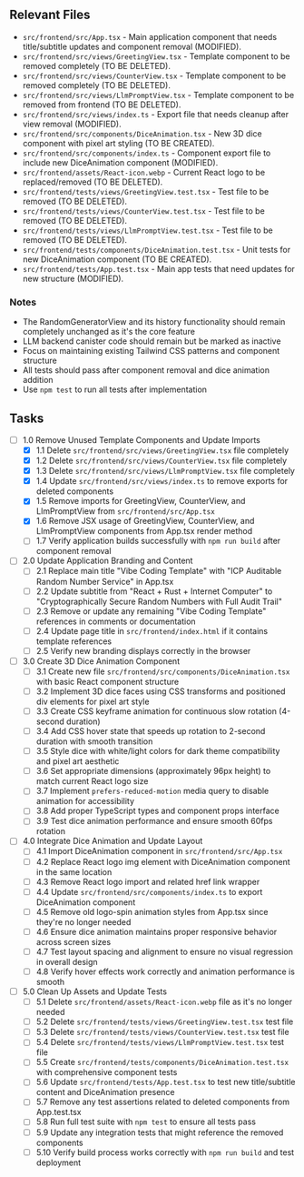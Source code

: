 ## Relevant Files

- `src/frontend/src/App.tsx` - Main application component that needs title/subtitle updates and component removal (MODIFIED).
- `src/frontend/src/views/GreetingView.tsx` - Template component to be removed completely (TO BE DELETED).
- `src/frontend/src/views/CounterView.tsx` - Template component to be removed completely (TO BE DELETED).
- `src/frontend/src/views/LlmPromptView.tsx` - Template component to be removed from frontend (TO BE DELETED).
- `src/frontend/src/views/index.ts` - Export file that needs cleanup after view removal (MODIFIED).
- `src/frontend/src/components/DiceAnimation.tsx` - New 3D dice component with pixel art styling (TO BE CREATED).
- `src/frontend/src/components/index.ts` - Component export file to include new DiceAnimation component (MODIFIED).
- `src/frontend/assets/React-icon.webp` - Current React logo to be replaced/removed (TO BE DELETED).
- `src/frontend/tests/views/GreetingView.test.tsx` - Test file to be removed (TO BE DELETED).
- `src/frontend/tests/views/CounterView.test.tsx` - Test file to be removed (TO BE DELETED).
- `src/frontend/tests/views/LlmPromptView.test.tsx` - Test file to be removed (TO BE DELETED).
- `src/frontend/tests/components/DiceAnimation.test.tsx` - Unit tests for new DiceAnimation component (TO BE CREATED).
- `src/frontend/tests/App.test.tsx` - Main app tests that need updates for new structure (MODIFIED).

### Notes

- The RandomGeneratorView and its history functionality should remain completely unchanged as it's the core feature
- LLM backend canister code should remain but be marked as inactive
- Focus on maintaining existing Tailwind CSS patterns and component structure
- All tests should pass after component removal and dice animation addition
- Use `npm test` to run all tests after implementation

## Tasks

- [ ] 1.0 Remove Unused Template Components and Update Imports
  - [x] 1.1 Delete `src/frontend/src/views/GreetingView.tsx` file completely
  - [x] 1.2 Delete `src/frontend/src/views/CounterView.tsx` file completely
  - [x] 1.3 Delete `src/frontend/src/views/LlmPromptView.tsx` file completely
  - [x] 1.4 Update `src/frontend/src/views/index.ts` to remove exports for deleted components
  - [x] 1.5 Remove imports for GreetingView, CounterView, and LlmPromptView from `src/frontend/src/App.tsx`
  - [x] 1.6 Remove JSX usage of GreetingView, CounterView, and LlmPromptView components from App.tsx render method
  - [ ] 1.7 Verify application builds successfully with `npm run build` after component removal

- [ ] 2.0 Update Application Branding and Content
  - [ ] 2.1 Replace main title "Vibe Coding Template" with "ICP Auditable Random Number Service" in App.tsx
  - [ ] 2.2 Update subtitle from "React + Rust + Internet Computer" to "Cryptographically Secure Random Numbers with Full Audit Trail"
  - [ ] 2.3 Remove or update any remaining "Vibe Coding Template" references in comments or documentation
  - [ ] 2.4 Update page title in `src/frontend/index.html` if it contains template references
  - [ ] 2.5 Verify new branding displays correctly in the browser

- [ ] 3.0 Create 3D Dice Animation Component
  - [ ] 3.1 Create new file `src/frontend/src/components/DiceAnimation.tsx` with basic React component structure
  - [ ] 3.2 Implement 3D dice faces using CSS transforms and positioned div elements for pixel art style
  - [ ] 3.3 Create CSS keyframe animation for continuous slow rotation (4-second duration)
  - [ ] 3.4 Add CSS hover state that speeds up rotation to 2-second duration with smooth transition
  - [ ] 3.5 Style dice with white/light colors for dark theme compatibility and pixel art aesthetic
  - [ ] 3.6 Set appropriate dimensions (approximately 96px height) to match current React logo size
  - [ ] 3.7 Implement `prefers-reduced-motion` media query to disable animation for accessibility
  - [ ] 3.8 Add proper TypeScript types and component props interface
  - [ ] 3.9 Test dice animation performance and ensure smooth 60fps rotation

- [ ] 4.0 Integrate Dice Animation and Update Layout
  - [ ] 4.1 Import DiceAnimation component in `src/frontend/src/App.tsx`
  - [ ] 4.2 Replace React logo img element with DiceAnimation component in the same location
  - [ ] 4.3 Remove React logo import and related href link wrapper
  - [ ] 4.4 Update `src/frontend/src/components/index.ts` to export DiceAnimation component
  - [ ] 4.5 Remove old logo-spin animation styles from App.tsx since they're no longer needed
  - [ ] 4.6 Ensure dice animation maintains proper responsive behavior across screen sizes
  - [ ] 4.7 Test layout spacing and alignment to ensure no visual regression in overall design
  - [ ] 4.8 Verify hover effects work correctly and animation performance is smooth

- [ ] 5.0 Clean Up Assets and Update Tests
  - [ ] 5.1 Delete `src/frontend/assets/React-icon.webp` file as it's no longer needed
  - [ ] 5.2 Delete `src/frontend/tests/views/GreetingView.test.tsx` test file
  - [ ] 5.3 Delete `src/frontend/tests/views/CounterView.test.tsx` test file
  - [ ] 5.4 Delete `src/frontend/tests/views/LlmPromptView.test.tsx` test file
  - [ ] 5.5 Create `src/frontend/tests/components/DiceAnimation.test.tsx` with comprehensive component tests
  - [ ] 5.6 Update `src/frontend/tests/App.test.tsx` to test new title/subtitle content and DiceAnimation presence
  - [ ] 5.7 Remove any test assertions related to deleted components from App.test.tsx
  - [ ] 5.8 Run full test suite with `npm test` to ensure all tests pass
  - [ ] 5.9 Update any integration tests that might reference the removed components
  - [ ] 5.10 Verify build process works correctly with `npm run build` and test deployment
